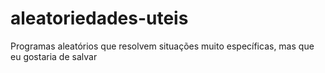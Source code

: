 # aleatoriedades-uteis
Programas aleatórios que resolvem situações muito específicas, mas que eu gostaria de salvar

